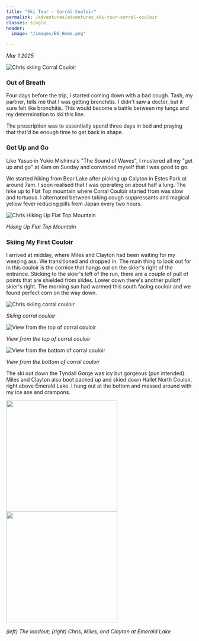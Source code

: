 ```yaml
---
title: "Ski Tour - Corral Couloir"
permalink: /adventures/adventures_ski-tour-corral-couloir
classes: single
header:
  image: "/images/BG_Home.png"

---
```

_Mar 1 2025_

![Chris skiing Corral Couloir](/images/adventures/ski-tour-corral-couloir/chris-skiing-corral-couloir.jpeg "Chris skiing Corral Couloir")

### Out of Breath

Four days before the trip, I started coming down with a bad cough. Tash, my partner, tells me that I was getting bronchitis. I didn't saw a doctor, but it sure felt like bronchitis. This would become a battle between my lungs and my determination to ski this line.

The prescription was to essentially spend three days in bed and praying that that'd be enough time to get back in shape.

### Get Up and Go

Like Yasuo in Yukio Mishima's "The Sound of Waves", I mustered all my "get up and go" at 4am on Sunday and convinced myself that I was good to go.

We started hiking from Bear Lake after picking up Calyton in Estes Park at around 7am. I soon realised that I was operating on about half a lung. The hike up to Flat Top mountain where Corral Couloir started from was slow and tortuous. I alternated between taking cough suppressants and magical yellow fever reducing pills from Japan every two hours.

![Chris Hiking Up Flat Top Mountain](/images/adventures/ski-tour-corral-couloir/chris-hiking-up-flat-top-mountain.jpeg "Chris Hiking Up Flat Top Mountain")

_Hiking Up Flat Top Mountain_

### Skiing My First Couloir
I arrived at midday, where Miles and Clayton had been waiting for my weezing ass. We transitioned and dropped in. The main thing to look out for in this couloir is the cornice that hangs out on the skier's right of the entrance. Sticking to the skier's left of the run, there are a couple of pull of points that are shielded from slides. Lower down there's another pulloff skier's right. The morning sun had warmed this south facing couloir and we found perfect corn on the way down.

![Chris skiing corral couloir](/images/adventures/ski-tour-corral-couloir/chris-skiing-corral-couloir.GIF "Chris skiing corral couloir")

_Skiing corral couloir_

![View from the top of corral couloir](/images/adventures/ski-tour-corral-couloir/view-from-above-corral-couloir.jpeg "View from the top of corral couloir")

_View from the top of corral couloir_

![View from the bottom of corral couloir](/images/adventures/ski-tour-corral-couloir/view-from-bottom-of-corral-couloir.jpeg "View from the bottom of corral couloir")

_View from the bottom of corral couloir_

The ski out down the Tyndall Gorge was icy but gorgeous (pun intended). Miles and Clayton also boot packed up and skied down Hallet North Couloir, right above Emerald Lake. I hung out at the bottom and messed around with my ice axe and crampons.

<p float="center">
  <img src="/images/adventures/ski-tour-corral-couloir/the-loadout.jpeg" width="300" />
  <img src="/images/adventures/ski-tour-corral-couloir/miles-clayton-chris-at-emerald-lake.jpeg" width="300" />
</p>

_(left) The loadout; (right) Chris, Miles, and Clayton at Emerald Lake_
